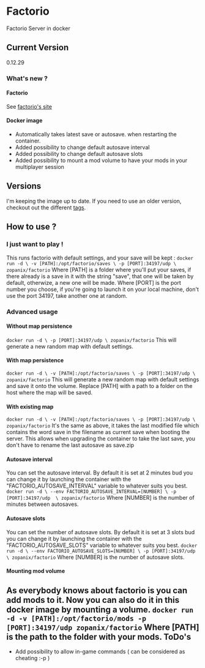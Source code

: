 Factorio
===== 
Factorio Server in docker

Current Version
-----
0.12.29
### What's new ?
#### Factorio
See [factorio's site](http://www.factorio.com)
#### Docker image
* Automatically takes latest save or autosave. when restarting the container.
* Added possibility to change default autosave interval
* Added possibility to change default autosave slots
* Added possibility to mount a mod volume to have your mods in your multiplayer session

Versions
-----
I'm keeping the image up to date. If you need to use an older version, checkout out the different [tags](https://hub.docker.com/r/zopanix/factorio/tags/).

How to use ?
-----
### I just want to play !
This runs factorio with default settings, and your save will be kept :
`docker run -d \
  -v [PATH]:/opt/factorio/saves \
  -p [PORT]:34197/udp \
  zopanix/factorio`
Where [PATH] is a folder where you'll put your saves, if there already is a save in it with the string "save", that one will be taken by default, otherwize, a new one will be made.
Where [PORT] is the port number you choose, if you're going to launch it on your local machine, don't use the port 34197, take another one at random.
### Advanced usage
#### Without map persistence
`docker run -d \
  -p [PORT]:34197/udp \
  zopanix/factorio`
This will generate a new random map with default settings.
#### With map persistence
`docker run -d \
  -v [PATH]:/opt/factorio/saves \
  -p [PORT]:34197/udp \
  zopanix/factorio`
This will generate a new random map with default settings and save it onto the volume.
Replace [PATH] with a path to a folder on the host where the map will be saved.
#### With existing map
`docker run -d \
  -v [PATH]:/opt/factorio/saves \
  -p [PORT]:34197/udp \
  zopanix/factorio`
It's the same as above, it takes the last modified file which contains the word save in the filename as current save when booting the server. This allows when upgrading the container to take the last save, you don't have to rename the last autosave as save.zip
#### Autosave interval
You can set the autosave interval. By default it is set at 2 minutes bud you can change it by launching the container with the "FACTORIO_AUTOSAVE_INTERVAL" variable to whatever suits you best.
`docker run -d \
  --env FACTORIO_AUTOSAVE_INTERVAL=[NUMBER] \
  -p [PORT]:34197/udp  \
  zopanix/factorio`
Where [NUMBER] is the number of minutes between autosaves. 
#### Autosave slots
You can set the number of autosave slots. By default it is set at 3 slots bud you can change it by launching the container with the "FACTORIO_AUTOSAVE_SLOTS" variable to whatever suits you best.
`docker run -d \
  --env FACTORIO_AUTOSAVE_SLOTS=[NUMBER] \
  -p [PORT]:34197/udp  \
  zopanix/factorio`
Where [NUMBER] is the number of autosave slots.  
#### Mounting mod volume
As everybody knows about factorio is you can add mods to it. Now you can also do it in this docker image by mounting a volume.
`docker run -d -v [PATH]:/opt/factorio/mods -p [PORT]:34197/udp zopanix/factorio`
Where [PATH] is the path to the folder with your mods.
ToDo's
-----
* Add possibility to allow in-game commands ( can be considered as cheating :-p )
